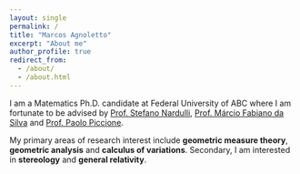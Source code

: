 ```yaml
---
layout: single
permalink: /
title: "Marcos Agnoletto"
excerpt: "About me"
author_profile: true
redirect_from: 
  - /about/
  - /about.html
---
```


I am a Matematics Ph.D. candidate at Federal University of ABC where I am fortunate to be advised by [Prof. Stefano Nardulli](http://professor.ufabc.edu.br/~stefano.nardulli/index.html), [Prof. Márcio Fabiano da Silva](http://lattes.cnpq.br/7618767393745018) and [Prof. Paolo Piccione](https://www.ime.usp.br/~piccione/).

My primary areas of research interest include **geometric measure theory**, **geometric analysis** and **calculus of variations**. Secondary, I am interested in **stereology** and **general relativity**.
